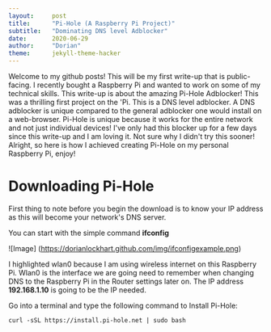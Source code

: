 ```yaml
---
layout:     post
title:      "Pi-Hole (A Raspberry Pi Project)"
subtitle:   "Dominating DNS level Adblocker"
date:       2020-06-29
author:     "Dorian"
theme:      jekyll-theme-hacker
---
```


Welcome to my github posts! This will be my first write-up that is public-facing. I recently bought a Raspberry Pi and wanted to work on some of my 
technical skills. This write-up is about the amazing Pi-Hole Adblocker! This was a thrilling first project on the 'Pi. This is a DNS level adblocker.
A DNS adblocker is unique compared to the general adblocker one would install on a web-browser. Pi-Hole is unique because it works for the entire network
and not just individual devices! I've only had this blocker up for a few days since this write-up and I am loving it. Not sure why I didn't try this sooner!
Alright, so here is how I achieved creating Pi-Hole on my personal Raspberry Pi, enjoy!

# Downloading Pi-Hole

First thing to note before you begin the download is to know your IP address as this will become your network's DNS server.

You can start with the simple command **ifconfig**

![Image] (https://dorianlockhart.github.com/img/ifconfigexample.png)

I highlighted wlan0 because I am using wireless internet on this Raspberry Pi. Wlan0 is the interface we are going need to remember when changing DNS
to the Raspberry Pi in the Router settings later on. The IP address <b>192.168.1.10</b> is going to be the IP needed.

Go into a terminal and type the following command to Install Pi-Hole:
```
curl -sSL https://install.pi-hole.net | sudo bash 
```
